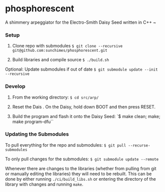 # phosphorescent
A shimmery arpeggiator for the Electro-Smith Daisy Seed written in C++ ~

### Setup

1. Clone repo with submodules
`$ git clone --recursive git@github.com:sunchimes/phosphorescent.git`

2. Build libraries and compile source
`$ ./build.sh`

Optional: Update submodules if out of date
`$ git submodule update --init --recursive`


### Develop

1. From the working directory:
`$ cd src/arp/`

2. Reset the Dais      . On the Daisy, hold down BOOT and then press RESET. 

3. Build the program and flash it onto the Daisy Seed:
`$ make clean; make; make program-dfu``


### Updating the Submodules

To pull everything for the repo and submodules:
`$ git pull --recurse-submodules`

To only pull changes for the submodules:
`$ git submodule update --remote`

Whenever there are changes to the libraries (whether from pulling from git or manually editing the libraries) they will need to be rebuilt. This can be done by either running `./ci/build_libs.sh` or entering the directory of the library with changes and running `make`.


